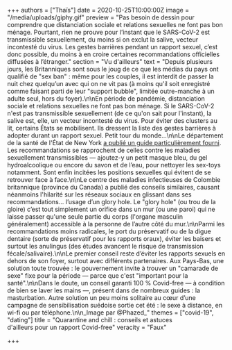 +++
authors = ["Thaïs"]
date = 2020-10-25T10:00:00Z
image = "/media/uploads/giphy.gif"
preview = "Pas besoin de dessin pour comprendre que distanciation sociale et relations sexuelles ne font pas bon ménage. Pourtant, rien ne prouve pour l’instant que le SARS-CoV-2 est transmissible sexuellement, du moins si on exclut la salive, vecteur incontesté du virus. Les gestes barrières pendant un rapport sexuel, c’est donc possible, du moins à en croire certaines recommandations officielles diffusées à l’étranger."
section = "Vu d'ailleurs"
text = "Depuis plusieurs jours, les Britanniques sont sous le joug de ce que les médias du pays ont qualifié de \"sex ban\" : même pour les couples, il est interdit de passer la nuit chez quelqu’un avec qui on ne vit pas (à moins qu'il soit enregistré comme faisant parti de leur \"support bubble\", limitée outre-manche à un adulte seul, hors du foyer).\n\nEn période de pandémie, distanciation sociale et relations sexuelles ne font pas bon ménage. Si le SARS-CoV-2 n'est pas transmissible sexuellement (de ce qu'on sait pour l'instant), la salive est, elle, un vecteur incontesté du virus. Pour éviter des clusters au lit, certains États se mobilisent. Ils dressent la liste des gestes barrières à adopter durant un rapport sexuel. Petit tour du monde...\n\nLe département de la santé de l'État de New York [a publié un guide particulièrement fourni](https://www1.nyc.gov/assets/doh/downloads/pdf/imm/covid-sex-guidance.pdf). Les recommandations se rapprochent de celles contre les maladies sexuellement transmissibles — ajoutez-y un petit masque bleu, du gel hydroalcoolique ou encore du savon et de l’eau, pour nettoyer les sex-toys notamment. Sont enfin incitées les positions sexuelles qui évitent de se retrouver face à face.\n\nLe centre des maladies infectieuses de Colombie britannique (province du Canada) a publié des conseils similaires, causant néanmoins l'hilarité sur les réseaux sociaux en glissant dans ses recommandations… l’usage d’un glory hole. Le \"glory hole\" (ou trou de la gloire) c’est tout simplement un orifice dans un mur (ou une paroi) qui ne laisse passer qu'une seule partie du corps (l'organe masculin généralement) accessible à la personne de l’autre côté du mur.\n\nParmi les recommandations moins radicales, le port du préservatif ou de la digue dentaire (sorte de préservatif pour les rapports oraux), éviter les baisers et surtout les anulingus (des études avancent le risque de transmission fécale/salivaire).\n\nLe premier conseil reste d’éviter les rapports sexuels en dehors de son foyer, surtout avec différents partenaires. Aux Pays-Bas, une solution toute trouvée : le gouvernement  invite à trouver un \"camarade de sexe\" fixe pour la période — parce que c'est \"important pour la santé\".\n\nDans le doute, un conseil garanti 100&nbsp;% Covid-free — à condition de bien se laver les mains —, présent dans de nombreux guides : la masturbation. Autre solution un peu moins solitaire au cœur d’une campagne de sensibilisation suédoise sortie cet été : le sexe à distance, en wi-fi ou par téléphone.\n\n_Image par @Phazed_"
themes = ["covid-19", "dating"]
title = "Quarantine and chill : conseils et astuces<br />d'ailleurs pour un rapport Covid-free"
veracity = "Faux"

+++
